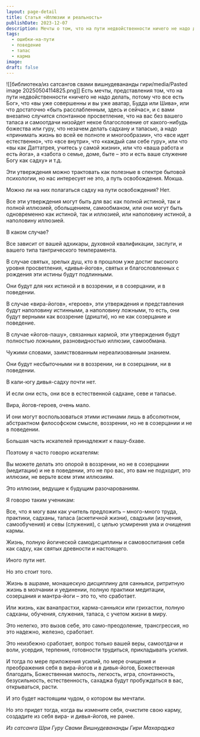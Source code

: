```yaml
---
layout: page-detail
title: Статья «Иллюзии и реальность»
publishDate: 2023-12-07
description: Мечты о том, что на пути недвойственности ничего не надо делать и просветление придёт само, - иллюзия для большинства. Эти идеи могут быть истиной только для зрелых душ, дивья-йогов, но для большинства они ведут к разочарованиям. Путь освобождения требует труда, практики, самодисциплины, тапаса, изучения и служения. Только преодолевая себя, очищая карму и прикладывая усилия, можно достичь настоящей свободы.
tags:
  - ошибки-на-пути
  - поведение
  - тапас
  - карма
image: 
draft: false
---
```

![[библиотека/из сатсангов свами вишнудевананды гири/media/Pasted image 20250504114825.png]]
 Есть мечты, представления том, что на пути недвойственности «ничего не надо делать, потому что все есть Бог», что «вы уже совершенны и вы уже аватар, Будда или Шива», или что достаточно «быть расслабленным, здесь и сейчас», и с вами внезапно случится спонтанное просветление, что на вас без вашего тапаса и самоотдачи низойдет некое благословение от какого-нибудь божества или гуру, что незачем делать садхану и тапасью, а надо «принимать жизнь во всей ее полноте и многообразии», что «все идет естественно», что «все внутри», что «каждый сам себе гуру», или что «вы как Даттатрея, учитесь у самой жизни», или что «ваша работа и есть йога», а «забота о семье, доме, быте – это и есть ваше служение Богу как садху» и т.д.

 Эти утверждения можно трактовать как полезные в спектре бытовой психологии, но нас интересует не это, а путь освобождения. Мокша.

 Можно ли на них полагаться садху на пути освобождения? Нет.

 Все эти утверждения могут быть для вас как полной истиной, так и полной иллюзией, обольщением, самообманом, или они могут быть одновременно как истиной, так и иллюзией, или наполовину истиной, а наполовину иллюзией.

 В каком случае?

 Все зависит от вашей адхикары, духовной квалификации, заслуги, и вашего типа тантрического темперамента.

 В случае святых, зрелых душ, кто в прошлом уже достиг высокого уровня просветления, «дивья-йогов», святых и благословленных с рождения эти истины будут подлинными.

 Они будут для них истиной и в воззрении, и в созерцании, и в поведении.

 В случае «вира-йогов», «героев», эти утверждения и представления будут наполовину истинными, а наполовину ложными, то есть, они будут верными как воззрение (дришти), но не как созерцание и поведение.

 В случае «йогов-пашу», связанных кармой, эти утверждения будут полностью ложными, разновидностью иллюзии, самообмана.

 Чужими словами, заимствованным нереализованным знанием.

 Они будут несбыточными ни в воззрении, ни в созерцании, ни в поведении.

 В кали-югу дивья-садху почти нет.

 И если они есть, они все в естественной садхане, севе и тапасье.

 Вира, йогов-героев, очень мало.

 И они могут воспользоваться этими истинами лишь в абсолютном, абстрактном философском смысле, воззрении, но не в созерцании и не в поведении.

 Большая часть искателей принадлежит к пашу-бхаве.

 Поэтому я часто говорю искателям:

 Вы можете делать это опорой в воззрении, но не в созерцании (медитации) и не в поведении, это не про вас, это вам не подходит, это иллюзии, не верьте всем этим иллюзиям.

 Это иллюзии, ведущие к будущим разочарованиям.

 Я говорю таким ученикам:

 Все, что я могу вам как учитель предложить – много-много труда, практики, садханы, тапаса (аскетичной жизни), свадхьяи (изучения, самообучения) и севы (служения), с целью усмирения ума и очищения кармы.

 Жизнь, полную йогической самодисциплины и самовоспитания себя как садху, как святых древности и настоящего.

 Иного пути нет.

 Но это стоит того.

 Жизнь в ашраме, монашескую дисциплину для санньяси, ритритную жизнь в молчании и уединении, полную практики медитации, созерцания и мантра-йоги – это то, что сработает.

 Или жизнь, как ванапрастхи, карма-санньяси или грихастхи, полную садханы, обучения, служения, тапаса, с учетом жизни в миру.

 Это нелегко, это вызов себе, это само-преодоление, трансгрессия, но это надежно, железно, сработает.

 Это неизбежно сработает, вопрос только вашей веры, самоотдачи и воли, усердия, терпения, готовности трудиться, прикладывать усилия.

 И тогда по мере приложения усилий, по мере очищения и преображения себя в вира-йогов и в дивья-йогов, Божественная благодать, Божественная милость, легкость, игра, спонтанность, безусильность, естественность, сахаджа будут пробуждаться в вас, открываться, расти.

 И это будет настоящим чудом, о котором вы мечтали.

 Но это придет тогда, когда вы измените себя, очистите свою карму, создадите из себя вира- и дивья-йогов, не ранее.

*Из сатсанга Шри Гуру Свами Вишнудевананды Гири Махараджа*